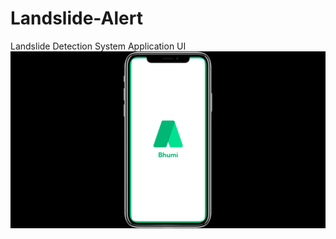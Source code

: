 # Landslide-Alert
Landslide Detection System Application UI
<img src= "https://github.com/SambhavAggarwal01/Landslide-Alert/blob/a018bb038f45abdd5b4209ac45fa143b8f6042d6/Screenshot%202022-12-22%2012.49.35.png">
